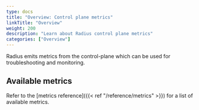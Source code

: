 ```yaml
---
type: docs
title: "Overview: Control plane metrics"
linkTitle: "Overview"
weight: 200
description: "Learn about Radius control plane metrics"
categories: ["Overview"]
---
```


Radius emits metrics from the control-plane which can be used for troubleshooting and monitoring.

## Available metrics

Refer to the [metrics reference]({{< ref "/reference/metrics" >}}) for a list of available metrics.
